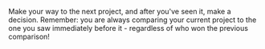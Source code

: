 Make your way to the next project, and after you've seen it, make a decision. Remember: you are always comparing your current project to the one you saw immediately before it - regardless of who won the previous comparison!
